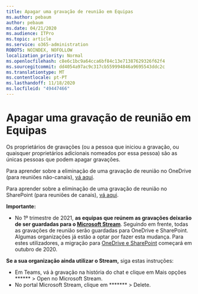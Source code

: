 ```yaml
---
title: Apagar uma gravação de reunião em Equipas
ms.author: pebaum
author: pebaum
ms.date: 04/21/2020
ms.audience: ITPro
ms.topic: article
ms.service: o365-administration
ROBOTS: NOINDEX, NOFOLLOW
localization_priority: Normal
ms.openlocfilehash: c8e6c1bc9a64cca6bf84c13e71387629326f62f4
ms.sourcegitcommit: dd4054a97ac9c317cb559994846a9695543ddc2c
ms.translationtype: MT
ms.contentlocale: pt-PT
ms.lasthandoff: 11/18/2020
ms.locfileid: "49447466"
---
```

# <a name="delete-a-meeting-recording-in-teams"></a>Apagar uma gravação de reunião em Equipas

Os proprietários de gravações (ou a pessoa que iniciou a gravação, ou quaisquer proprietários adicionais nomeados por essa pessoa) são as únicas pessoas que podem apagar gravações.  

Para aprender sobre a eliminação de uma gravação de reunião no OneDrive (para reuniões não-canais),  [vá aqui](https://support.microsoft.com/office/21fe345a-e488-4fa7-932b-f053c1bebe8a).  

Para aprender sobre a eliminação de uma gravação de reunião no SharePoint (para reuniões de canais),  [vá aqui](https://support.microsoft.com/office/71f3c90a-0d24-4d80-8b66-f88234b79a52).  

**Importante:**

- No 1º trimestre de 2021, **as equipas que reúnem as gravações deixarão de ser guardadas para o  [Microsoft Stream](https://stream.microsoft.com/)**. Seguindo em frente, todas as gravações de reunião serão guardadas para OneDrive e SharePoint. Algumas organizações já estão a optar por fazer esta mudança. Para estes utilizadores, a migração para  [OneDrive e SharePoint](https://docs.microsoft.com/MicrosoftTeams/tmr-meeting-recording-change)  começará em outubro de 2020.

**Se a sua organização ainda utilizar o Stream,** siga estas instruções:

- Em Teams, vá à gravação na história do chat e clique em Mais opções ****** > Open no Microsoft Stream.
- No portal Microsoft Stream, clique em ******* > Delete.
